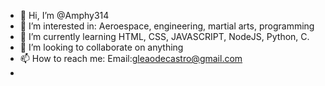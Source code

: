 - 👋 Hi, I’m @Amphy314
- 👀 I’m interested in: Aeroespace, engineering, martial arts, programming
- 🌱 I’m currently learning HTML, CSS, JAVASCRIPT, NodeJS, Python, C.
- 💞️ I’m looking to collaborate on anything 
- 📫 How to reach me: Email:gleaodecastro@gmail.com 
- 

<!---
Amphy314/Amphy314 is a ✨ special ✨ repository because its `README.md` (this file) appears on your GitHub profile.
You can click the Preview link to take a look at your changes.
--->
